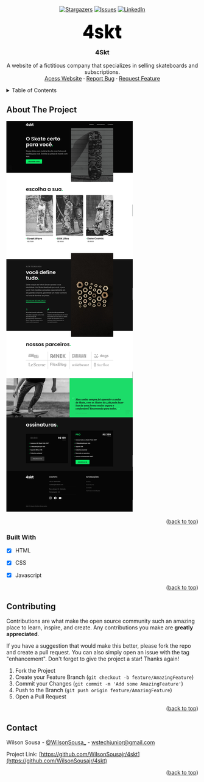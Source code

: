 <a name="readme-top"></a>

<!-- PROJECT SHIELDS -->


<div align="center">

[![Stargazers][stars-shield]][stars-url]
[![Issues][issues-shield]][issues-url]
[![LinkedIn][linkedin-shield]][linkedin-url]
</div>

<!-- PROJECT LOGO -->
<br />
<div align="center">
  <a href="https://github.com/WilsonSousajr/4skt">
    <img src="/doc/logo/logo.svg" alt="Logo" width="100" height="37">
  </a>

<h3 align="center">4Skt</h3>

  <p align="center">
    A website of a fictitious company that specializes in selling skateboards and subscriptions.
    <br />
    <a href="https://4skt.netlify.app/">Acess Website</a>
    ·
    <a href="https://github.com/WilsonSousajr/4skt/issues">Report Bug</a>
    ·
    <a href="https://github.com/WilsonSousajr/4skt/issues">Request Feature</a>
  </p>
</div>



<!-- TABLE OF CONTENTS -->
<details>
  <summary>Table of Contents</summary>
  <ol>
    <li>
      <a href="#about-the-project">About The Project</a>
      <ul>
        <li><a href="#built-with">Built With</a></li>
      </ul>
    </li>
    <li><a href="#contributing">Contributing</a></li>
    <li><a href="#contact">Contact</a></li>
  </ol>
</details>



<!-- ABOUT THE PROJECT -->
## About The Project

[![Product Name Screen Shot][product-screenshot]](https://example.com)

<p align="right">(<a href="#readme-top">back to top</a>)</p>



### Built With

- [x] HTML
- [x] CSS
- [x] Javascript


<p align="right">(<a href="#readme-top">back to top</a>)</p>

<!-- CONTRIBUTING -->
## Contributing

Contributions are what make the open source community such an amazing place to learn, inspire, and create. Any contributions you make are **greatly appreciated**.

If you have a suggestion that would make this better, please fork the repo and create a pull request. You can also simply open an issue with the tag "enhancement".
Don't forget to give the project a star! Thanks again!

1. Fork the Project
2. Create your Feature Branch (`git checkout -b feature/AmazingFeature`)
3. Commit your Changes (`git commit -m 'Add some AmazingFeature'`)
4. Push to the Branch (`git push origin feature/AmazingFeature`)
5. Open a Pull Request

<p align="right">(<a href="#readme-top">back to top</a>)</p>

<!-- CONTACT -->
## Contact

Wilson Sousa - [@WilsonSousa_](https://twitter.com/@WilsonSousa_) - wstechjunior@gmail.com

Project Link: [https://github.com/WilsonSousajr/4skt](https://github.com/WilsonSousajr/4skt)

<p align="right">(<a href="#readme-top">back to top</a>)</p>



[contributors-shield]: https://img.shields.io/github/contributors/WilsonSousajr/4skt.svg?style=for-the-badge
[contributors-url]: https://github.com/WilsonSousajr/4skt/graphs/contributors
[stars-shield]: https://img.shields.io/github/stars/WilsonSousajr/4skt.svg?style=for-the-badge
[stars-url]: https://github.com/WilsonSousajr/4skt/stargazers
[issues-shield]: https://img.shields.io/github/issues/WilsonSousajr/4skt.svg?style=for-the-badge
[issues-url]: https://github.com/WilsonSousajr/4skt/issues
[linkedin-shield]: https://img.shields.io/badge/-LinkedIn-black.svg?style=for-the-badge&logo=linkedin&colorB=555
[linkedin-url]: https://www.linkedin.com/in/wilsonsousaj%C3%BAnior/
[product-screenshot]: /doc/screenshots/home.png
